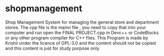 # shopmanagement
Shop Management System for managing the general store and department stores.
The cpp file is the mainn file , you need to copy that into your computer
and run open the FINAL PROJECT.cpp in Devc++ or CodeBlocks or any other program compiler for C++ files.
This Program is made by Krishii under the licence of GPL-3.0 and the content should not be copied and this content is just
for study purpose only.
